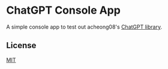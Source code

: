 # ChatGPT Console App

A simple console app to test out acheong08's [ChatGPT library](https://github.com/acheong08/ChatGPT).

## License

[MIT](https://choosealicense.com/licenses/mit/)